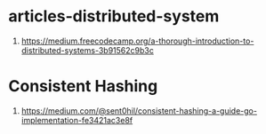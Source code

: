 # articles-distributed-system


1. https://medium.freecodecamp.org/a-thorough-introduction-to-distributed-systems-3b91562c9b3c



# Consistent Hashing
1. https://medium.com/@sent0hil/consistent-hashing-a-guide-go-implementation-fe3421ac3e8f
